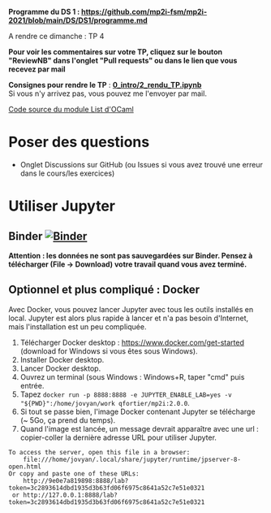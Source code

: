 **Programme du DS 1 : https://github.com/mp2i-fsm/mp2i-2021/blob/main/DS/DS1/programme.md**

A rendre ce dimanche : TP 4

**Pour voir les commentaires sur votre TP, cliquez sur le bouton "ReviewNB" dans l'onglet "Pull requests" ou dans le lien que vous recevez par mail**

**Consignes pour rendre le TP** : [**0_intro/2_rendu_TP.ipynb**](https://mybinder.org/v2/gh/fortierq/mp2i-binder/main?urlpath=git-pull%3Frepo%3Dhttps%253A%252F%252Fgithub.com%252Ffortierq%252Fmp2i-2021%26urlpath%3Dlab%252Ftree%252Fmp2i-2021%252F%252F0_intro/2_rendu_TP.ipynb%26branch%3Dmain)  
Si vous n'y arrivez pas, vous pouvez me l'envoyer par mail.

[Code source du module List d'OCaml](https://github.com/ocaml/ocaml/blob/cce52acc7c7903e92078e9fe40745e11a1b944f0/stdlib/list.ml)

# Poser des questions

- Onglet Discussions sur GitHub (ou Issues si vous avez trouvé une erreur dans le cours/les exercices)

# Utiliser Jupyter

## Binder [![Binder](https://mybinder.org/badge.svg)](https://mybinder.org/v2/gh/fortierq/mp2i-binder/main?urlpath=git-pull%3Frepo%3Dhttps%253A%252F%252Fgithub.com%252Ffortierq%252Fmp2i-2021%26urlpath%3Dlab%252Ftree%252Fmp2i-2021%252F%26branch%3Dmain)  
**Attention : les données ne sont pas sauvegardées sur Binder. Pensez à télécharger (File -> Download) votre travail quand vous avez terminé.**

## Optionnel et plus compliqué : Docker
Avec Docker, vous pouvez lancer Jupyter avec tous les outils installés en local. Jupyter est alors plus rapide à lancer et n'a pas besoin d'Internet, mais l'installation est un peu compliquée.
1. Télécharger Docker desktop : https://www.docker.com/get-started (download for Windows si vous êtes sous Windows).
2. Installer Docker desktop.
3. Lancer Docker desktop.
4. Ouvrez un terminal (sous Windows : Windows+R, taper "cmd" puis entrée.
5. Tapez `docker run -p 8888:8888 -e JUPYTER_ENABLE_LAB=yes -v "${PWD}":/home/jovyan/work qfortier/mp2i:2.0.0`.
6. Si tout se passe bien, l'image Docker contenant Jupyter se télécharge (~ 5Go, ça prend du temps).
7. Quand l'image est lancée, un message devrait apparaître avec une url : copier-coller la dernière adresse URL pour utiliser Jupyter.
```
To access the server, open this file in a browser:
    file:///home/jovyan/.local/share/jupyter/runtime/jpserver-8-open.html
Or copy and paste one of these URLs:
    http://9e0e7a819898:8888/lab?token=3c2893614dbd1935d3b63fd06f6975c8641a52c7e51e0321
 or http://127.0.0.1:8888/lab?token=3c2893614dbd1935d3b63fd06f6975c8641a52c7e51e0321
```
